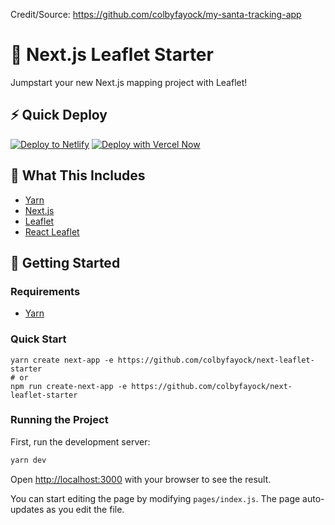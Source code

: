 Credit/Source: https://github.com/colbyfayock/my-santa-tracking-app

# 🍃 Next.js Leaflet Starter

Jumpstart your new Next.js mapping project with Leaflet!

## ⚡ Quick Deploy
[![Deploy to Netlify](https://www.netlify.com/img/deploy/button.svg)](https://app.netlify.com/start/deploy?repository=https://github.com/colbyfayock/next-leaflet-starter) [![Deploy with Vercel Now](https://zeit.co/button)](https://vercel.com/import/project?template=https://github.com/colbyfayock/next-leaflet-starter)


## 🧰 What This Includes
* [Yarn](https://yarnpkg.com/en/)
* [Next.js](https://nextjs.org/)
* [Leaflet](https://leafletjs.com/)
* [React Leaflet](https://react-leaflet.js.org)

## 🚀 Getting Started

### Requirements
* [Yarn](https://yarnpkg.com/en/)

### Quick Start
```
yarn create next-app -e https://github.com/colbyfayock/next-leaflet-starter
# or
npm run create-next-app -e https://github.com/colbyfayock/next-leaflet-starter
```

### Running the Project
First, run the development server:

```bash
yarn dev
```

Open [http://localhost:3000](http://localhost:3000) with your browser to see the result.

You can start editing the page by modifying `pages/index.js`. The page auto-updates as you edit the file.
